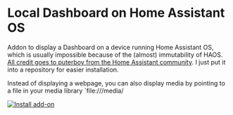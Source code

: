 # Local Dashboard on Home Assistant OS 

Addon to display a Dashboard on a device running Home Assistant OS, which is usually impossible because of the (almost) immutability of HAOS. 
[All credit goes to puterboy from the Home Assistant community](https://community.home-assistant.io/t/ha-kiosk-on-rpi5-running-haos/849371/6). I just put it into a repository for easier installation.

Instead of displaying a webpage, you can also display media by pointing to a file in your media library `file:///media/

[![Install add-on](https://my.home-assistant.io/badges/supervisor_add_addon_repository.svg)](https://my.home-assistant.io/redirect/supervisor_add_addon_repository/?repository_url=https%3A%2F%2Fgithub.com%2Fmeibensteiner%2Fhaos-local-dashboard)
